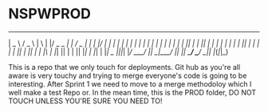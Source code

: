 # NSPWPROD
  ____   ___    _   _  ___ _____   _____ ___  _   _  ____ _   _ _ _ _ 
 |  _ \ / _ \  | \ | |/ _ \_   _| |_   _/ _ \| | | |/ ___| | | | | | |
 | | | | | | | |  \| | | | || |     | || | | | | | | |   | |_| | | | |
 | |_| | |_| | | |\  | |_| || |     | || |_| | |_| | |___|  _  |_|_|_|
 |____/ \___/  |_| \_|\___/ |_|     |_| \___/ \___/ \____|_| |_(_|_|_)

This is a repo that we only touch for deployments. 
Git hub as you're all aware is very touchy and trying to merge everyone's code is going to be interesting. After Sprint 1 we need to move to a merge methodoloy which I well make a test Repo or. In the mean time, this is the PROD folder, DO NOT TOUCH UNLESS YOU'RE SURE YOU NEED TO!
